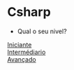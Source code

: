 ## <h1><Strong>Csharp</Strong></h1>

- Qual o seu nivel?

[Iniciante](/Csharp/Iniciante/iniciante.md)<br>
[Intermédiario](/README.md)<br>
[Avançado](/README.md)<br>